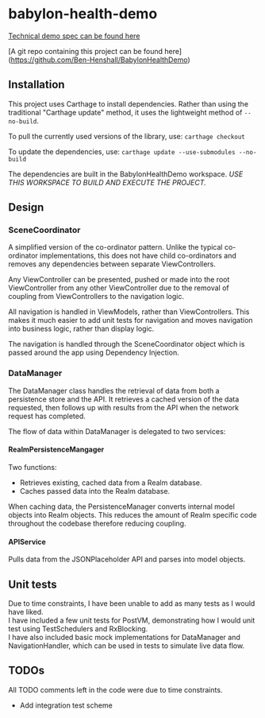 # babylon-health-demo

[Technical demo spec can be found here](https://github.com/Babylonpartners/iOS-Interview-Demo/blob/master/demo.md)

[A git repo containing this project can be found here] 
(https://github.com/Ben-Henshall/BabylonHealthDemo)

## Installation

This project uses Carthage to install dependencies. Rather than using the traditional "Carthage update" method, it uses the lightweight method of `--no-build`.

To pull the currently used versions of the library, use:
`carthage checkout`

To update the dependencies, use:
`carthage update --use-submodules --no-build`

The dependencies are built in the BabylonHealthDemo workspace. *USE THIS WORKSPACE TO BUILD AND EXECUTE THE PROJECT.*

## Design

### SceneCoordinator
A simplified version of the co-ordinator pattern. Unlike the typical co-ordinator implementations, this does not have child co-ordinators and  removes any dependencies between separate ViewControllers.

Any ViewController can be presented, pushed or made into the root ViewController from any other ViewController due to the removal of coupling from ViewControllers to the navigation logic.

All navigation is handled in ViewModels, rather than ViewControllers. This makes it much easier to add unit tests for navigation and moves navigation into business logic, rather than display logic.

The navigation is handled through the SceneCoordinator object which is passed around the app using Dependency Injection.

### DataManager
The DataManager class handles the retrieval of data from both a persistence store and the API. It retrieves a cached version of the data requested, then follows up with results from the API when the network request has completed.

The flow of data within DataManager is delegated to two services:
#### RealmPersistenceMangager
Two functions:  

* Retrieves existing, cached data from a Realm database.  
* Caches passed data into the Realm database.

When caching data, the PersistenceManager converts internal model objects into Realm objects. This reduces the amount of Realm specific code throughout the codebase therefore reducing coupling.

#### APIService
Pulls data from the JSONPlaceholder API and parses into model objects.

## Unit tests

Due to time constraints, I have been unable to add as many tests as I would have liked.  
I have included a few unit tests for PostVM, demonstrating how I would unit test using TestSchedulers and RxBlocking.  
I have also included basic mock implementations for DataManager and NavigationHandler, which can be used in tests to simulate live data flow.

## TODOs
All TODO comments left in the code were due to time constraints.

- Add integration test scheme

